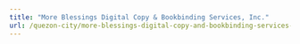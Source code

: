 ```yaml
---
title: "More Blessings Digital Copy & Bookbinding Services, Inc."
url: /quezon-city/more-blessings-digital-copy-and-bookbinding-services-inc/
---
```

